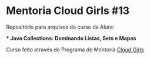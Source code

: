 <h1>Mentoria Cloud Girls #13</h1>

<p>Repositório para arquivos do curso da Alura:</p>
<p><strong>* Java Collections: Dominando Listas, Sets e Mapas</p></strong>

<p>Curso feito através do Programa de Mentoria <a href="https://www.cloudgirls.com.br/" target="_blank">Cloud Girls</p>


